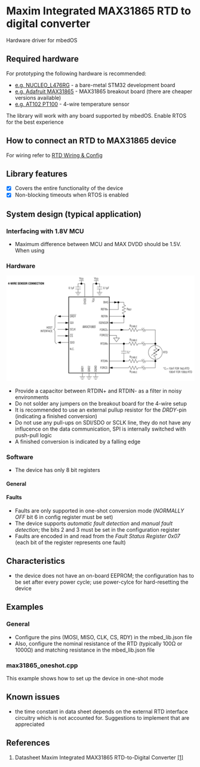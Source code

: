 # Maxim Integrated MAX31865 RTD to digital converter
Hardware driver for mbedOS
## Required hardware
For prototyping the following hardware is recommended:
- [e.g. NUCLEO_L476RG](https://os.mbed.com/platforms/ST-Nucleo-L476RG/) - a bare-metal STM32 development board
- [e.g. Adafruit MAX31865](https://learn.adafruit.com/adafruit-max31865-rtd-pt100-amplifier) - MAX31865 breakout board (there are cheaper versions available)
- [e.g. AT102 PT100](https://autosen.com/en/Process-Sensors/Resistance-temperature-sensor-PT1000-AT102) - 4-wire temperature sensor

The library will work with any board supported by mbedOS. Enable RTOS for the best experience

## How to connect an RTD to MAX31865 device

For wiring refer to [RTD Wiring & Config](https://learn.adafruit.com/adafruit-max31865-rtd-pt100-amplifier/)

## Library features

- [x] Covers the entire functionality of the device
- [x] Non-blocking timeouts when RTOS is enabled

## System design (typical application)

### Interfacing with 1.8V MCU
- Maximum difference between MCU and MAX DVDD should be 1.5V. When using
### Hardware
![schematics](https://github.com/horeich/max31865/blob/master/assets/schematics.png)
- Provide a capacitor between RTDIN+ and RTDIN- as a filter in noisy environments
- Do not solder any jumpers on the breakout board for the 4-wire setup
- It is recommended to use an external pullup resistor for the *DRDY*-pin (indicating a finished conversion)
- Do not use any pull-ups on SDI/SDO or SCLK line, they do not have any influcence on the data communication, SPI is internally switched with push-pull logic
- A finished conversion is indicated by a falling edge

### Software
- The device has only 8 bit registers
#### General

#### Faults
- Faults are only supported in one-shot conversion mode (*NORMALLY OFF* bit 6 in config register must be set)
- The device supports *automatic fault detection* and *manual fault detection*; the bits 2 and 3 must be set in the configuration register
- Faults are encoded in and read from the *Fault Status Register 0x07* (each bit of the register represents one fault)
## Characteristics
- the device does not have an on-board EEPROM; the configuration has to be set after every power cycle; use power-cylce for hard-resetting the device



## Examples

### General
- Configure the pins (MOSI, MISO, CLK, CS, RDY) in the mbed_lib.json file
- Also, configure the nominal resistance of the RTD (typically 100Ω or 1000Ω) and matching resistance in the mbed_lib.json file

### max31865_oneshot.cpp
This example shows how to set up the device in one-shot mode

## Known issues
- the time constant in data sheet depends on the external RTD interface circuitry which is not accounted for. Suggestions to implement that are appreciated
## References
1. Datasheet Maxim Integrated MAX31865 RTD-to-Digital Converter [[1]](https://datasheets.maximintegrated.com/en/ds/MAX31865.pdf)

